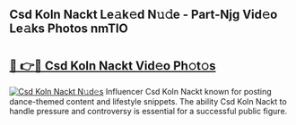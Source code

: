 ## Csd Koln Nackt Le𝚊k𝚎d N𝚞𝚍e - Part-Njg Vid𝚎o Le𝚊ks Photos nmTlO

# <h2><a href="http://fb79b7x.evod.top/?m=Csd+Koln+Nackt">🔗 👉🔴 Csd Koln Nackt Vid𝚎o Ph𝚘t𝚘s</a></h2>

[![Csd Koln Nackt N𝚞d𝚎s](https://i.imgur.com/8V9OHl7.gif)](http://fb79b7x.evod.top/?m=Csd+Koln+Nackt)
Influencer Csd Koln Nackt known for posting dance-themed content and lifestyle snippets. The ability Csd Koln Nackt to handle pressure and controversy is essential for a successful public figure. 
